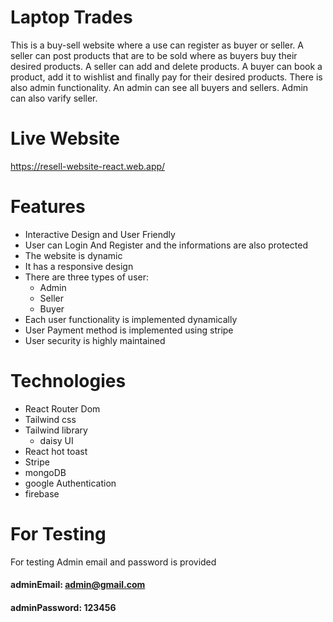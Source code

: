 
# Laptop Trades
This is a buy-sell website where a use can register as buyer or seller. A seller can post products that are to be sold where as buyers buy their desired products.
A seller can add and delete products. A buyer can book a product, add it to wishlist and finally pay for their desired products. There is also admin functionality.
An admin can see all buyers and sellers. Admin can also varify seller.


# Live Website
https://resell-website-react.web.app/


# Features
- Interactive Design and User Friendly
- User can Login And Register and the informations are also protected
- The website is dynamic 
- It has a responsive design
- There are three types of user:
    - Admin
    - Seller 
    - Buyer 
- Each user functionality is implemented dynamically 
- User Payment method is implemented using stripe
- User security is highly maintained

# Technologies
- React Router Dom
- Tailwind css
- Tailwind library
    - daisy UI
- React hot toast
- Stripe
- mongoDB
- google Authentication
- firebase

# For Testing
For testing Admin email and password is provided
####  adminEmail: admin@gmail.com
#### adminPassword: 123456
